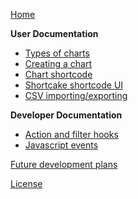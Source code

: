 [Home](https://github.com/methnen/m-chart/wiki)

**User Documentation**

- [Types of charts](https://github.com/methnen/m-chart/wiki/Types-of-charts)
- [Creating a chart](https://github.com/methnen/m-chart/wiki/creating-a-chart)
- [Chart shortcode](https://github.com/methnen/m-chart/wiki/chart-shortcode)
- [Shortcake shortcode UI](https://github.com/methnen/m-chart/wiki/Shortcake-shortcode-UI)
- [CSV importing/exporting](https://github.com/methnen/m-chart/wiki/csv-importing-exporting)

**Developer Documentation**

- [Action and filter hooks](https://github.com/methnen/m-chart/wiki/Action-and-filter-hooks)
- [Javascript events](https://github.com/methnen/m-chart/wiki/javascript-events)

[Future development plans](https://github.com/methnen/m-chart/wiki/Future-development-plans)

[License](https://github.com/methnen/m-chart/wiki/License)